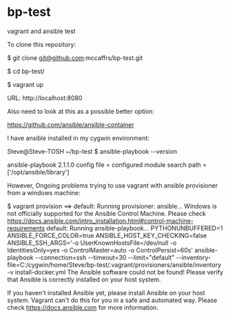 # bp-test

vagrant and ansible test

To clone this repository:

$ git clone git@github.com:mccaffrs/bp-test.git

$ cd bp-test/

$ vagrant up

URL: http://localhost:8080

Also need to look at this as a possible better option:

https://github.com/ansible/ansible-container

I have ansible installed in my cygwin environment:

Steve@Steve-TOSH ~/bp-test
$ ansible-playbook --version

ansible-playbook 2.1.1.0
  config file =
  configured module search path = ['/opt/ansible/library']

However, Ongoing problems trying to use vagrant with ansible provisioner from a windows machine:

$ vagrant provision
==> default: Running provisioner: ansible...
Windows is not officially supported for the Ansible Control Machine.
Please check https://docs.ansible.com/intro_installation.html#control-machine-requirements
    default: Running ansible-playbook...
PYTHONUNBUFFERED=1 ANSIBLE_FORCE_COLOR=true ANSIBLE_HOST_KEY_CHECKING=false ANSIBLE_SSH_ARGS='-o UserKnownHostsFile=/dev/null -o IdentitiesOnly=yes -o ControlMaster=auto -o ControlPersist=60s' ansible-playbook --connection=ssh --timeout=30 --limit="default" --inventory-file=C:/cygwin/home/Steve/bp-test/.vagrant/provisioners/ansible/inventory -v install-docker.yml
The Ansible software could not be found! Please verify
that Ansible is correctly installed on your host system.

If you haven't installed Ansible yet, please install Ansible
on your host system. Vagrant can't do this for you in a safe and
automated way.
Please check https://docs.ansible.com for more information.

